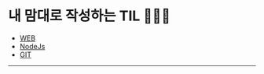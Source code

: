 # 내 맘대로 작성하는 TIL 🧙🏻‍♂️


* [WEB](./TIL/web.md)
* [NodeJs](./TIL/nodejs.md)
* [GIT](./TIL/Git/README.md)
---

    
